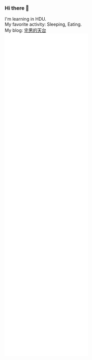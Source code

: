 ### Hi there 👋
I'm learning in HDU.  
My favorite activity: Sleeping, Eating.  
My blog: [宅男的天台](https://homeboyc.cn/)   
<img alt="asjdf's GitHub stats" src="https://github.com/asjdf/asjdf/raw/main/github-metrics.svg">
